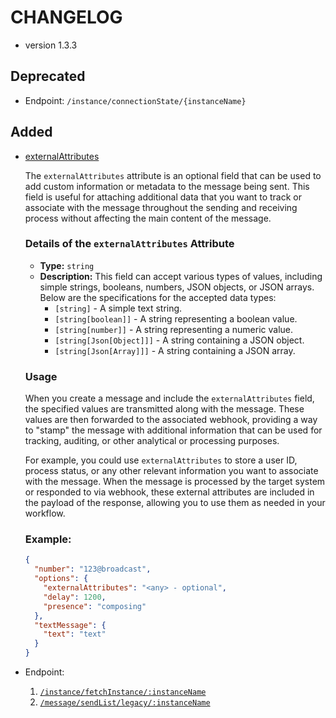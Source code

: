 # CHANGELOG

- version 1.3.3

## Deprecated

- Endpoint: `/instance/connectionState/{instanceName}`

## Added

* [externalAttributes](https://github.com/code-chat-br/whatsapp-api/commit/148d308931a134579c0902cd089a49c47afd5f00)

  The `externalAttributes` attribute is an optional field that can be used to add custom information or metadata to the message being sent. This field is useful for attaching additional data that you want to track or associate with the message throughout the sending and receiving process without affecting the main content of the message.

  ### Details of the `externalAttributes` Attribute

  - **Type:** `string`
  - **Description:** This field can accept various types of values, including simple strings, booleans, numbers, JSON objects, or JSON arrays. Below are the specifications for the accepted data types:
    - `[string]` - A simple text string.
    - `[string[boolean]]` - A string representing a boolean value.
    - `[string[number]]` - A string representing a numeric value.
    - `[string[Json[Object]]]` - A string containing a JSON object.
    - `[string[Json[Array]]]` - A string containing a JSON array.

  ### Usage

  When you create a message and include the `externalAttributes` field, the specified values are transmitted along with the message. These values are then forwarded to the associated webhook, providing a way to "stamp" the message with additional information that can be used for tracking, auditing, or other analytical or processing purposes.

  For example, you could use `externalAttributes` to store a user ID, process status, or any other relevant information you want to associate with the message. When the message is processed by the target system or responded to via webhook, these external attributes are included in the payload of the response, allowing you to use them as needed in your workflow.

  ### Example:

  ```json
  {
    "number": "123@broadcast",
    "options": {
      "externalAttributes": "<any> - optional",
      "delay": 1200,
      "presence": "composing"
    },
    "textMessage": {
      "text": "text"
    }
  }
  ```

* Endpoint: 
  1. [`/instance/fetchInstance/:instanceName`](https://codechat.postman.co/workspace/CodeChat---WhatsApp-API~711de4ae-a523-49de-be87-14db61ee9b68/request/14064846-e46d52a1-d194-4786-8026-890b6e12b531?action=share&source=copy-link&creator=14064846&ctx=documentation)
  2. [`/message/sendList/legacy/:instanceName`](https://codechat.postman.co/workspace/CodeChat---WhatsApp-API~711de4ae-a523-49de-be87-14db61ee9b68/request/14064846-8b1ce807-e83c-4073-92b2-666f96e375f6?action=share&source=copy-link&creator=14064846&ctx=documentation)
